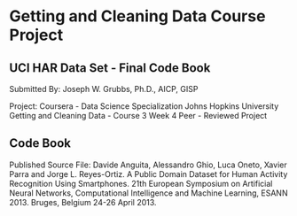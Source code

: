 # Getting and Cleaning Data Course Project

## UCI HAR Data Set - Final Code Book

Submitted By:
Joseph W. Grubbs, Ph.D., AICP, GISP

Project:
Coursera - Data Science Specialization
Johns Hopkins University
Getting and Cleaning Data - Course 3
Week 4 Peer - Reviewed Project

## Code Book



Published Source File: Davide Anguita, Alessandro Ghio, Luca Oneto, Xavier Parra and Jorge L. Reyes-Ortiz. A Public Domain Dataset for Human Activity Recognition Using Smartphones. 21th European Symposium on Artificial Neural Networks, Computational Intelligence and Machine Learning, ESANN 2013. Bruges, Belgium 24-26 April 2013.
